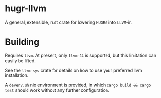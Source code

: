 # hugr-llvm

A general, extensible, rust crate for lowering `HUGR`s into `LLVM`-ir. 

# Building

Requires `llvm`. At present, only `llvm-14` is supported, but this limitation can easily be lifted.

See the `llvm-sys` crate for details on how to use your preferred llvm installation.

A `devenv.sh` nix environment is provided, in which `cargo build && cargo test`
should work without any further configuration.
